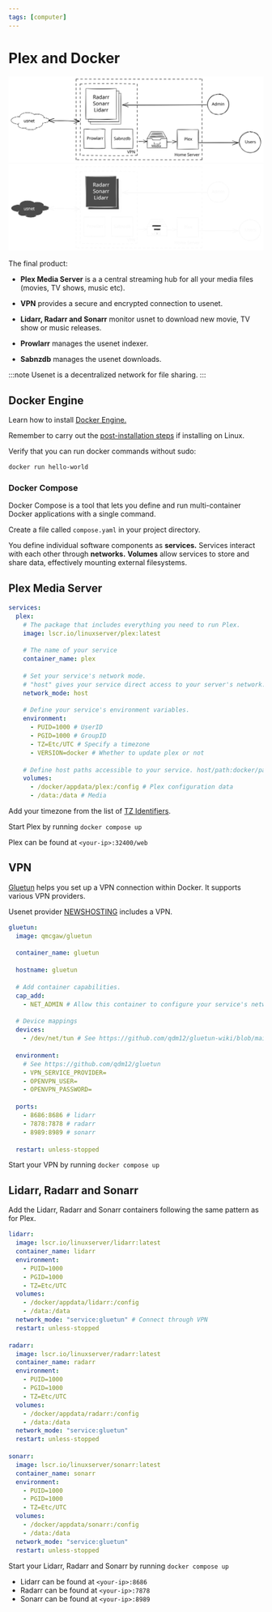 ```yaml
---
tags: [computer]
---
```


# Plex and Docker

![Setting up Plex Home Media Server with Docker](./goal_light.svg#light)![Setting up Plex Home Media Server with Docker](./goal_dark.svg#dark)

The final product:

- **Plex Media Server** is a a central streaming hub for all your media files (movies, TV shows, music etc).

- **VPN** provides a secure and encrypted connection to usenet.

- **Lidarr, Radarr and Sonarr** monitor usnet to download new movie, TV show or music releases.

- **Prowlarr** manages the usenet indexer.

- **Sabnzdb** manages the usenet downloads.

:::note
Usenet is a decentralized network for file sharing.
:::

<!-- truncate -->

## Docker Engine

Learn how to install [Docker Engine.](https://docs.docker.com/engine/)

Remember to carry out the [post-installation steps](https://docs.docker.com/engine/install/linux-postinstall/) if installing on Linux.

Verify that you can run docker commands without sudo:

```sh
docker run hello-world
```

### Docker Compose

Docker Compose is a tool that lets you define and run multi-container Docker applications with a single command.

Create a file called `compose.yaml` in your project directory.

You define individual software components as **services.** Services interact with each other through **networks.** **Volumes** allow services to store and share data, effectively mounting external filesystems.

## Plex Media Server

```yaml title="compose.yaml"
services:
  plex:
    # The package that includes everything you need to run Plex.
    image: lscr.io/linuxserver/plex:latest

    # The name of your service
    container_name: plex

    # Set your service's network mode.
    # "host" gives your service direct access to your server's network.
    network_mode: host

    # Define your service's environment variables.
    environment:
      - PUID=1000 # UserID
      - PGID=1000 # GroupID
      - TZ=Etc/UTC # Specify a timezone
      - VERSION=docker # Whether to update plex or not

    # Define host paths accessible to your service. host/path:docker/path
    volumes:
      - /docker/appdata/plex:/config # Plex configuration data
      - /data:/data # Media
```

Add your timezone from the list of [TZ Identifiers](https://en.wikipedia.org/wiki/List_of_tz_database_time_zones#List).

Start Plex by running `docker compose up`

Plex can be found at `<your-ip>:32400/web`

## VPN

[Gluetun](https://github.com/qdm12/gluetun) helps you set up a VPN connection within Docker. It supports various VPN providers.

Usenet provider [NEWSHOSTING](https://www.newshosting.com/) includes a VPN.

```yaml title="compose.yaml"
gluetun:
  image: qmcgaw/gluetun

  container_name: gluetun

  hostname: gluetun

  # Add container capabilities.
  cap_add:
    - NET_ADMIN # Allow this container to configure your service's network.

  # Device mappings
  devices:
    - /dev/net/tun # See https://github.com/qdm12/gluetun-wiki/blob/main/errors/tun.md

  environment:
    # See https://github.com/qdm12/gluetun
    - VPN_SERVICE_PROVIDER=
    - OPENVPN_USER=
    - OPENVPN_PASSWORD=

  ports:
    - 8686:8686 # lidarr
    - 7878:7878 # radarr
    - 8989:8989 # sonarr

  restart: unless-stopped
```

Start your VPN by running `docker compose up`

## Lidarr, Radarr and Sonarr

Add the Lidarr, Radarr and Sonarr containers following the same pattern as for Plex.

```yaml title="compose.yaml"
lidarr:
  image: lscr.io/linuxserver/lidarr:latest
  container_name: lidarr
  environment:
    - PUID=1000
    - PGID=1000
    - TZ=Etc/UTC
  volumes:
    - /docker/appdata/lidarr:/config
    - /data:/data
  network_mode: "service:gluetun" # Connect through VPN
  restart: unless-stopped

radarr:
  image: lscr.io/linuxserver/radarr:latest
  container_name: radarr
  environment:
    - PUID=1000
    - PGID=1000
    - TZ=Etc/UTC
  volumes:
    - /docker/appdata/radarr:/config
    - /data:/data
  network_mode: "service:gluetun"
  restart: unless-stopped

sonarr:
  image: lscr.io/linuxserver/sonarr:latest
  container_name: sonarr
  environment:
    - PUID=1000
    - PGID=1000
    - TZ=Etc/UTC
  volumes:
    - /docker/appdata/sonarr:/config
    - /data:/data
  network_mode: "service:gluetun"
  restart: unless-stopped
```

Start your Lidarr, Radarr and Sonarr by running `docker compose up`

- Lidarr can be found at `<your-ip>:8686`
- Radarr can be found at `<your-ip>:7878`
- Sonarr can be found at `<your-ip>:8989`
